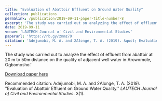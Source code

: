 ```yaml
---
title: "Evaluation of Abattoir Effluent on Ground Water Quality"
collection: publications
permalink: /publication/2019-09-11-paper-title-number-8
excerpt: 'The study was carried out on analyzing the effect of effluent from abattoir at 20m to 50m distance on the quality of adjacent well water in Arowomole, Ogbomosho.'
date: 2019-09-11
venue: 'LAUTECH Journal of Civil and Environmental Studies'
paperurl: 'https://rb.gy/zmmz70'
citation: 'Adejumobi, M. A. and 2Alonge, T. A. (2019). &quot; Evaluation of Abattoir Effluent on Ground Water Quality.&quot; <i>LAUTECH Journal of Civil and Environmental Studies</i>. 3(1).'
---
```

The study was carried out to analyze the effect of effluent from abattoir at 20 m to 50m distance on the quality of adjacent well water in Arowomole, Ogbomosho.'

[Download paper here](https://rb.gy/zmmz70)

Recommended citation: Adejumobi, M. A. and 2Alonge, T. A. (2019). "Evaluation of Abattoir Effluent on Ground Water Quality." <i>LAUTECH Journal of Civil and Environmental Studies</i>. 3(1).
